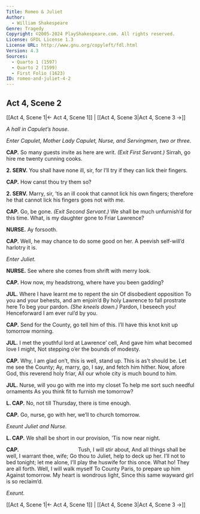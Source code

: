 ```yaml
---
Title: Romeo & Juliet
Author: 
  - William Shakespeare
Genre: Tragedy
Copyright: ©2005-2024 PlayShakespeare.com. All rights reserved.
License: GFDL License 1.3
License URL: http://www.gnu.org/copyleft/fdl.html
Version: 4.3
Sources:
  - Quarto 1 (1597)
  - Quarto 2 (1599)
  - First Folio (1623)
ID: romeo-and-juliet-4-2
---
```


## Act 4, Scene 2
[[Act 4, Scene 1|← Act 4, Scene 1]] | [[Act 4, Scene 3|Act 4, Scene 3 →]]

*A hall in Capulet’s house.*

*Enter Capulet, Mother Lady Capulet, Nurse, and Servingmen, two or three.*

**CAP.**
So many guests invite as here are writ.
*(Exit First Servant.)*
Sirrah, go hire me twenty cunning cooks.

**2. SERV.**
You shall have none ill, sir, for I’ll try if they can lick their fingers.

**CAP.**
How canst thou try them so?

**2. SERV.**
Marry, sir, ’tis an ill cook that cannot lick his own fingers; therefore he that cannot lick his fingers goes not with me.

**CAP.**
Go, be gone.
*(Exit Second Servant.)*
We shall be much unfurnish’d for this time.
What, is my daughter gone to Friar Lawrence?

**NURSE.**
Ay forsooth.

**CAP.**
Well, he may chance to do some good on her.
A peevish self-will’d harlotry it is.

*Enter Juliet.*

**NURSE.**
See where she comes from shrift with merry look.

**CAP.**
How now, my headstrong, where have you been gadding?

**JUL.**
Where I have learnt me to repent the sin
Of disobedient opposition
To you and your behests, and am enjoin’d
By holy Lawrence to fall prostrate here
To beg your pardon.
*(She kneels down.)*
Pardon, I beseech you!
Henceforward I am ever rul’d by you.

**CAP.**
Send for the County, go tell him of this.
I’ll have this knot knit up tomorrow morning.

**JUL.**
I met the youthful lord at Lawrence’ cell,
And gave him what becomed love I might,
Not stepping o’er the bounds of modesty.

**CAP.**
Why, I am glad on’t, this is well, stand up.
This is as’t should be. Let me see the County;
Ay, marry, go, I say, and fetch him hither.
Now, afore God, this reverend holy friar,
All our whole city is much bound to him.

**JUL.**
Nurse, will you go with me into my closet
To help me sort such needful ornaments
As you think fit to furnish me tomorrow?

**L. CAP.**
No, not till Thursday, there is time enough.

**CAP.**
Go, nurse, go with her, we’ll to church tomorrow.

*Exeunt Juliet and Nurse.*

**L. CAP.**
We shall be short in our provision,
’Tis now near night.

**CAP.**
           Tush, I will stir about,
And all things shall be well, I warrant thee, wife;
Go thou to Juliet, help to deck up her.
I’ll not to bed tonight; let me alone,
I’ll play the huswife for this once. What ho!
They are all forth. Well, I will walk myself
To County Paris, to prepare up him
Against tomorrow. My heart is wondrous light,
Since this same wayward girl is so reclaim’d.

*Exeunt.*

[[Act 4, Scene 1|← Act 4, Scene 1]] | [[Act 4, Scene 3|Act 4, Scene 3 →]]